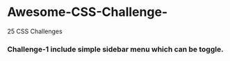# Awesome-CSS-Challenge-
25 CSS Challenges

### Challenge-1 include simple sidebar menu which can be toggle.

